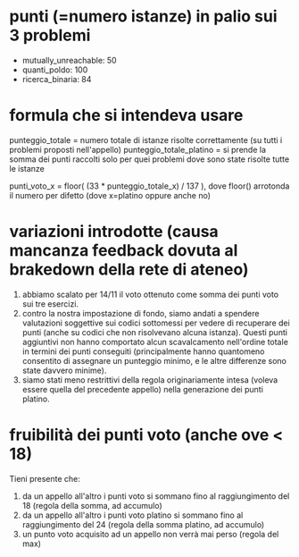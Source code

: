 # punti (=numero istanze) in palio sui 3 problemi
 - mutually_unreachable: 50
 - quanti_poldo: 100
 - ricerca_binaria: 84


# formula che si intendeva usare

punteggio_totale = numero totale di istanze risolte correttamente (su tutti i problemi proposti nell'appello)
punteggio_totale_platino = si prende la somma dei punti raccolti solo per quei problemi dove sono state risolte tutte le istanze

punti_voto_x =  floor( (33 * punteggio_totale_x) / 137 ), dove floor() arrotonda il numero per difetto (dove x=platino oppure anche no)

# variazioni introdotte (causa mancanza feedback dovuta al brakedown della rete di ateneo)

1. abbiamo scalato per 14/11 il voto ottenuto come somma dei punti voto sui tre esercizi.
2. contro la nostra impostazione di fondo, siamo andati a spendere valutazioni soggettive sui codici sottomessi per vedere di recuperare dei punti (anche su codici che non risolvevano alcuna istanza). Questi punti aggiuntivi non hanno comportato alcun scavalcamento nell'ordine totale in termini dei punti conseguiti (principalmente hanno quantomeno consentito di assegnare un punteggio minimo, e le altre differenze sono state davvero minime).
3. siamo stati meno restrittivi della regola originariamente intesa (voleva essere quella del precedente appello) nella generazione dei punti platino.

# fruibilità dei punti voto (anche ove < 18)

Tieni presente che:
 1. da un appello all'altro i punti voto si sommano fino al raggiungimento del 18 (regola della somma, ad accumulo)
 2. da un appello all'altro i punti voto platino si sommano fino al raggiungimento del 24 (regola della somma platino, ad accumulo)
 3. un punto voto acquisito ad un appello non verrà mai perso (regola del max)
